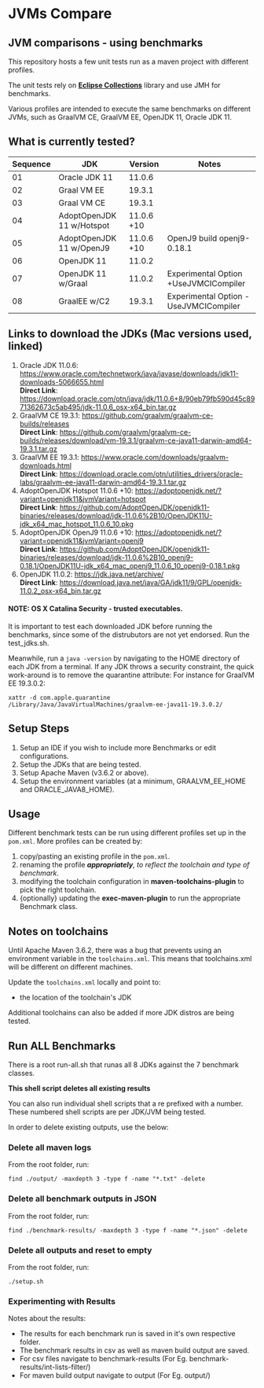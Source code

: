 # JVMs Compare
## JVM comparisons - using benchmarks

This repository hosts a few unit tests run as a maven project with different profiles.

The unit tests rely on [**Eclipse Collections**](https://eclipse.org/collections) library and 
use JMH for benchmarks.

Various profiles are intended to execute the same benchmarks on different JVMs, such as 
GraalVM CE, GraalVM EE, OpenJDK 11, Oracle JDK 11.

## What is currently tested?

Sequence | JDK | Version |  Notes
-------------- | ------------------ | ---------------------- | -------------------------------
01 | Oracle JDK 11 | 11.0.6 | 
02 | Graal VM EE | 19.3.1 | 
03 | Graal VM CE | 19.3.1 | 
04 | AdoptOpenJDK 11 w/Hotspot | 11.0.6 +10 | 
05 | AdoptOpenJDK 11 w/OpenJ9 | 11.0.6 +10 | OpenJ9 build openj9-0.18.1
06 | OpenJDK 11 | 11.0.2 | 
07 | OpenJDK 11 w/Graal | 11.0.2 | Experimental Option +UseJVMCICompiler
08 | GraalEE w/C2 | 19.3.1 | Experimental Option -UseJVMCICompiler

## Links to download the JDKs (Mac versions used, linked)
1. Oracle JDK 11.0.6: https://www.oracle.com/technetwork/java/javase/downloads/jdk11-downloads-5066655.html  
**Direct Link**: https://download.oracle.com/otn/java/jdk/11.0.6+8/90eb79fb590d45c8971362673c5ab495/jdk-11.0.6_osx-x64_bin.tar.gz
1. GraalVM CE 19.3.1: https://github.com/graalvm/graalvm-ce-builds/releases  
**Direct Link**: https://github.com/graalvm/graalvm-ce-builds/releases/download/vm-19.3.1/graalvm-ce-java11-darwin-amd64-19.3.1.tar.gz
1. GraalVM EE 19.3.1: https://www.oracle.com/downloads/graalvm-downloads.html  
**Direct Link**: https://download.oracle.com/otn/utilities_drivers/oracle-labs/graalvm-ee-java11-darwin-amd64-19.3.1.tar.gz
1. AdoptOpenJDK Hotspot 11.0.6 +10: https://adoptopenjdk.net/?variant=openjdk11&jvmVariant=hotspot  
**Direct Link**: https://github.com/AdoptOpenJDK/openjdk11-binaries/releases/download/jdk-11.0.6%2B10/OpenJDK11U-jdk_x64_mac_hotspot_11.0.6_10.pkg
1. AdoptOpenJDK OpenJ9 11.0.6 +10: https://adoptopenjdk.net/?variant=openjdk11&jvmVariant=openj9  
**Direct Link**: https://github.com/AdoptOpenJDK/openjdk11-binaries/releases/download/jdk-11.0.6%2B10_openj9-0.18.1/OpenJDK11U-jdk_x64_mac_openj9_11.0.6_10_openj9-0.18.1.pkg 
1. OpenJDK 11.0.2: https://jdk.java.net/archive/  
**Direct Link**: https://download.java.net/java/GA/jdk11/9/GPL/openjdk-11.0.2_osx-x64_bin.tar.gz

#### NOTE: OS X Catalina Security - trusted executables.
It is important to test each downloaded JDK before running the benchmarks, since some of the distrubutors 
are not yet endorsed. Run the test_jdks.sh.

Meanwhile, run a `java -version` by navigating to the HOME directory of each JDK from a terminal. 
If any JDK throws a security constraint, the quick work-around is to remove the quarantine attribute:
For instance for GraalVM EE 19.3.0.2:

`xattr -d com.apple.quarantine /Library/Java/JavaVirtualMachines/graalvm-ee-java11-19.3.0.2/`

## Setup Steps

1. Setup an IDE if you wish to include more Benchmarks or edit configurations.
1. Setup the JDKs that are being tested.
1. Setup Apache Maven (v3.6.2 or above).
1. Setup the environment variables (at a minimum, GRAALVM_EE_HOME and ORACLE_JAVA8_HOME).


## Usage

Different benchmark tests can be run using different profiles set up in the `pom.xml`. More profiles
can be created by:

1. copy/pasting an existing profile in the `pom.xml`.
1. renaming the profile _**appropriately**, to reflect the toolchain and type of benchmark_.
1. modifying the toolchain configuration in **maven-toolchains-plugin** to pick the right toolchain.
1. {optionally} updating the **exec-maven-plugin** to run the appropriate Benchmark class.

## Notes on toolchains

Until Apache Maven 3.6.2, there was a bug that prevents using an environment variable in the 
`toolchains.xml`. This means that toolchains.xml will be different on different machines. 

Update the `toolchains.xml` locally and point to:
 
* the location of the toolchain's JDK

Additional toolchains can also be added if more JDK distros are being tested.

## Run ALL Benchmarks

There is a root run-all.sh that runas all 8 JDKs against the 7 benchmark classes. 

**This shell script deletes all existing results**

You can also run individual shell scripts that a re prefixed with a number. These numbered 
shell scripts are per JDK/JVM being tested.

In order to delete existing outputs, use the below:

### Delete all maven logs

From the root folder, run:

```
find ./output/ -maxdepth 3 -type f -name "*.txt" -delete
```

### Delete all benchmark outputs in JSON

From the root folder, run:

```
find ./benchmark-results/ -maxdepth 3 -type f -name "*.json" -delete

``` 

### Delete all outputs and reset to empty

From the root folder, run:

```
./setup.sh

```


### Experimenting with Results
Notes about the results:
* The results for each benchmark run is saved in it's own respective folder.
* The benchmark results in csv as well as maven build output are saved.
* For csv files navigate to benchmark-results (For Eg. benchmark-results/int-lists-filter/)
* For maven build output navigate to output (For Eg. output/)

